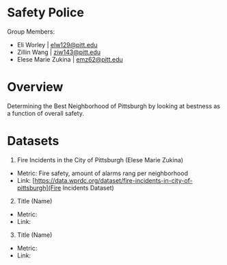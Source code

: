 # Safety Police
Group Members: 
- Eli Worley | elw129@pitt.edu
- Zillin Wang | ziw143@pitt.edu
- Elese Marie Zukina | emz62@pitt.edu

# Overview 
Determining the Best Neighborhood of Pittsburgh by looking at bestness as a function of overall safety.

# Datasets
1. Fire Incidents in the City of Pittsburgh (Elese Marie Zukina)
- Metric: Fire safety, amount of alarms rang per neighborhood
- Link: [https://data.wprdc.org/dataset/fire-incidents-in-city-of-pittsburgh](Fire Incidents Dataset)

2. Title (Name)
- Metric:
- Link:

3. Title (Name)
- Metric:
- Link:
